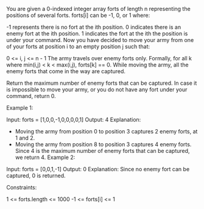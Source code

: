You are given a 0-indexed integer array forts of length n representing the positions of several forts. forts[i] can be -1, 0, or 1 where:

-1 represents there is no fort at the ith position.
0 indicates there is an enemy fort at the ith position.
1 indicates the fort at the ith the position is under your command.
Now you have decided to move your army from one of your forts at position i to an empty position j such that:

0 <= i, j <= n - 1
The army travels over enemy forts only. Formally, for all k where min(i,j) < k < max(i,j), forts[k] == 0.
While moving the army, all the enemy forts that come in the way are captured.

Return the maximum number of enemy forts that can be captured. In case it is impossible to move your army, or you do not have any fort under your command, return 0.

 

Example 1:

Input: forts = [1,0,0,-1,0,0,0,0,1]
Output: 4
Explanation:
- Moving the army from position 0 to position 3 captures 2 enemy forts, at 1 and 2.
- Moving the army from position 8 to position 3 captures 4 enemy forts.
Since 4 is the maximum number of enemy forts that can be captured, we return 4.
Example 2:

Input: forts = [0,0,1,-1]
Output: 0
Explanation: Since no enemy fort can be captured, 0 is returned.
 

Constraints:

1 <= forts.length <= 1000
-1 <= forts[i] <= 1
